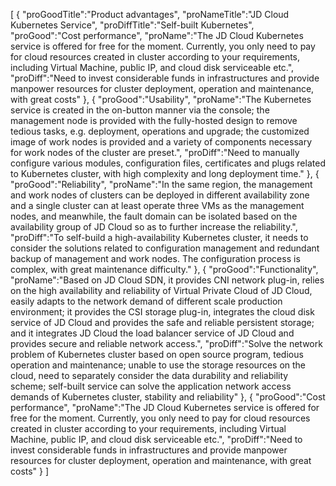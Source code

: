 [
	{
		"proGoodTitle":"Product advantages",
		"proNameTitle":"JD Cloud Kubernetes Service",
		"proDiffTitle":"Self-built Kubernetes",
		"proGood":"Cost performance",
		"proName":"The JD Cloud Kubernetes service is offered for free for the moment. Currently, you only need to pay for cloud resources created in cluster according to your requirements, including Virtual Machine, public IP, and cloud disk serviceable etc.",
		"proDiff":"Need to invest considerable funds in infrastructures and provide manpower resources for cluster deployment, operation and maintenance, with great costs"
	},
	{
		"proGood":"Usability",
		"proName":"The Kubernetes service is created in the on-button manner via the console; the management node is provided with the fully-hosted design to remove tedious tasks, e.g. deployment, operations and upgrade; the customized image of work nodes is provided and a variety of components necessary for work nodes of the cluster are preset.",
		"proDiff":"Need to manually configure various modules, configuration files, certificates and plugs related to Kubernetes cluster, with high complexity and long deployment time."
	},
	{
		"proGood":"Reliability",
		"proName":"In the same region, the management and work nodes of clusters can be deployed in different availability zone and a single cluster can at least operate three VMs as the management nodes, and meanwhile, the fault domain can be isolated based on the availability group of JD Cloud so as to further increase the reliability.",
		"proDiff":"To self-build a high-availability Kubernetes cluster, it needs to consider the solutions related to configuration management and redundant backup of management and work nodes. The configuration process is complex, with great maintenance difficulty."
	},
	{
		"proGood":"Functionality",
		"proName":"Based on JD Cloud SDN, it provides CNI network plug-in, relies on the high availability and reliability of Virtual Private Cloud of JD Cloud, easily adapts to the network demand of different scale production environment; it provides the CSI storage plug-in, integrates the cloud disk service of JD Cloud and provides the safe and reliable persistent storage; and it integrates JD Cloud the load balancer service of JD Cloud and provides secure and reliable network access.",
		"proDiff":"Solve the network problem of Kubernetes cluster based on open source program, tedious operation and maintenance; unable to use the storage resources on the cloud, need to separately consider the data durability and reliability scheme; self-built service can solve the application network access demands of Kubernetes cluster, stability and reliability"
	},
	{
		"proGood":"Cost performance",
		"proName":"The JD Cloud Kubernetes service is offered for free for the moment. Currently, you only need to pay for cloud resources created in cluster according to your requirements, including Virtual Machine, public IP, and cloud disk serviceable etc.",
		"proDiff":"Need to invest considerable funds in infrastructures and provide manpower resources for cluster deployment, operation and maintenance, with great costs"
	}
]